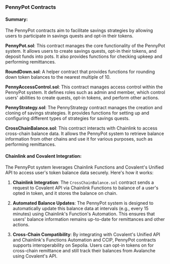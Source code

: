 ### PennyPot Contracts

#### Summary:
The PennyPot contracts aim to facilitate savings strategies by allowing users to participate in savings quests and opt-in their tokens.

**PennyPot.sol**: This contract manages the core functionality of the PennyPot system. It allows users to create savings quests, opt-in their tokens, and deposit funds into pots. It also provides functions for checking upkeep and performing remittances.

**RoundDown.sol**: A helper contract that provides functions for rounding down token balances to the nearest multiple of 10.

**PennyAccessControl.sol**: This contract manages access control within the PennyPot system. It defines roles such as admin and member, which control users' abilities to create quests, opt-in tokens, and perform other actions.

**PennyStrategy.sol**: The PennyStrategy contract manages the creation and cloning of savings strategies. It provides functions for setting up and configuring different types of strategies for savings quests.

**CrossChainBalance.sol**: This contract interacts with Chainlink to access cross-chain balance data. It allows the PennyPot system to retrieve balance information from other chains and use it for various purposes, such as performing remittances.

#### Chainlink and Covalent Integration:
The PennyPot system leverages Chainlink Functions and Covalent's Unified API to access user's token balance data securely. Here's how it works:

1. **Chainlink Integration**: The `CrossChainBalance.sol` contract sends a request to Covalent API via Chainlink Functions to balance of a user's opted in token, and it stores the balance on chain.


2. **Automated Balance Updates**: The PennyPot system is designed to automatically update this balance data at intervals (e.g., every 15 minutes) using Chainlink's Function's Automation. This ensures that users' balance information remains up-to-date for remittances and other actions.

4. **Cross-Chain Compatibility**: By integrating with Covalent's Unified API and  Chainlink's Functions Automation and CCIP, PennyPot contracts supports interoperability on Sepolia. Users can opt-in tokens on for cross-chain remittance and still track their balances from Avalanche using Covalent's API.

